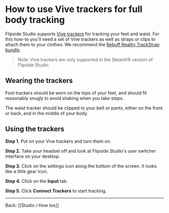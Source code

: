 # How to use Vive trackers for full body tracking

Flipside Studio supports [Vive trackers](https://www.vive.com/us/vive-tracker) for tracking your feet and waist. For this how-to you'll need a set of Vive trackers as well as straps or clips to attach them to your clothes. We recommend the [Rebuff Reality TrackStrap bundle](https://rebuffreality.com/).

> Note: Vive trackers are only supported in the SteamVR version of Flipside Studio.

## Wearing the trackers

Foot trackers should be worn on the tops of your feet, and should fit reasonably snugly to avoid shaking when you take steps.

The waist tracker should be clipped to your belt or pants, either on the front or back, and in the middle of your body.

## Using the trackers

**Step 1.** Put on your Vive trackers and turn them on.

**Step 2.** Take your headset off and look at Flipside Studio's user switcher interface on your desktop.

**Step 3.** Click on the settings icon along the bottom of the screen. It looks like a little gear icon.

**Step 4.** Click on the **Input** tab.

**Step 5.** Click **Connect Trackers** to start tracking.

---

Back: [[Studio / How tos]]
